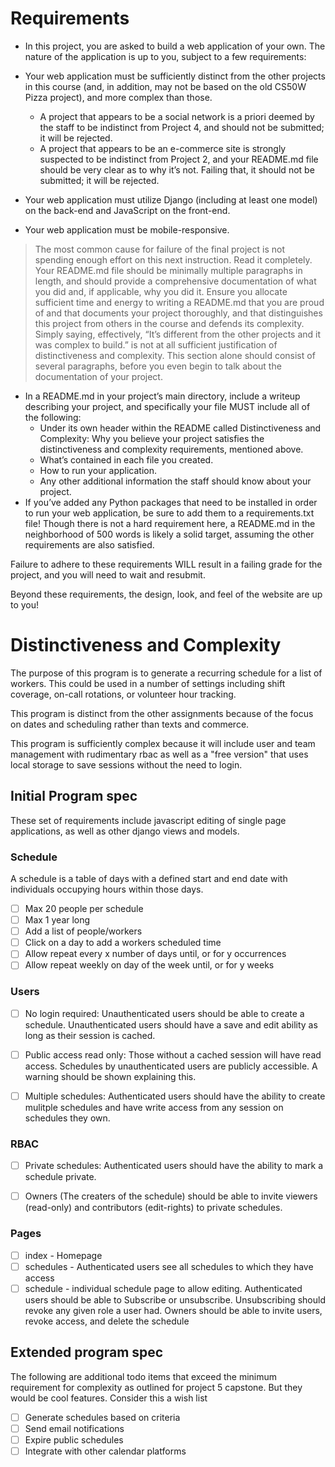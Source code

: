 # Requirements
- In this project, you are asked to build a web application of your own. The nature of the application is up to you, subject to a few requirements:

- Your web application must be sufficiently distinct from the other projects in this course (and, in addition, may not be based on the old CS50W Pizza project), and more complex than those.
    - A project that appears to be a social network is a priori deemed by the staff to be indistinct from Project 4, and should not be submitted; it will be rejected.
    - A project that appears to be an e-commerce site is strongly suspected to be indistinct from Project 2, and your README.md file should be very clear as to why it’s not. Failing that, it should not be submitted; it will be rejected.
- Your web application must utilize Django (including at least one model) on the back-end and JavaScript on the front-end.
- Your web application must be mobile-responsive.

> The most common cause for failure of the final project is not spending enough effort on this next instruction. Read it completely. Your README.md file should be minimally multiple paragraphs in length, and should provide a comprehensive documentation of what you did and, if applicable, why you did it. Ensure you allocate sufficient time and energy to writing a README.md that you are proud of and that documents your project thoroughly, and that distinguishes this project from others in the course and defends its complexity. Simply saying, effectively, “It’s different from the other projects and it was complex to build.” is not at all sufficient justification of distinctiveness and complexity. This section alone should consist of several paragraphs, before you even begin to talk about the documentation of your project.

- In a README.md in your project’s main directory, include a writeup describing your project, and specifically your file MUST include all of the following:
    - Under its own header within the README called Distinctiveness and Complexity: Why you believe your project satisfies the distinctiveness and complexity requirements, mentioned above.
    - What’s contained in each file you created.
    - How to run your application.
    - Any other additional information the staff should know about your project.
- If you’ve added any Python packages that need to be installed in order to run your web application, be sure to add them to a requirements.txt file!
Though there is not a hard requirement here, a README.md in the neighborhood of 500 words is likely a solid target, assuming the other requirements are also satisfied.

Failure to adhere to these requirements WILL result in a failing grade for the project, and you will need to wait and resubmit.

Beyond these requirements, the design, look, and feel of the website are up to you!

# Distinctiveness and Complexity
The purpose of this program is to generate a recurring schedule for a list of workers. This could be used in a number of settings including shift coverage, on-call rotations, or volunteer hour tracking. 

This program is distinct from the other assignments because of the focus on dates and scheduling rather than texts and commerce. 

This program is sufficiently complex because it will include user and team management with rudimentary rbac as well as a "free version" that uses local storage to save sessions without the need to login.

## Initial Program spec
These set of requirements include javascript editing of single page applications, as well as other django views and models.

### Schedule
A schedule is a table of days with a defined start and end date with individuals occupying hours within those days.
- [ ] Max 20 people per schedule
- [ ] Max 1 year long
- [ ] Add a list of people/workers 
- [ ] Click on a day to add a workers scheduled time
- [ ] Allow repeat every x number of days until, or for y occurrences
- [ ] Allow repeat weekly on day of the week until, or for y weeks

### Users
- [ ] No login required: Unauthenticated users should be able to create a schedule. Unauthenticated users should have a save and edit ability as long as their session is cached.

- [ ] Public access read only: Those without a cached session will have read access. Schedules by unauthenticated users are publicly accessible. A warning should be shown explaining this. 

- [ ] Multiple schedules: Authenticated users should have the ability to create mulitple schedules and have write access from any session on schedules they own. 

### RBAC
- [ ] Private schedules: Authenticated users should have the ability to mark a schedule private.

- [ ] Owners (The creaters of the schedule) should be able to invite viewers (read-only) and contributors (edit-rights) to private schedules.

### Pages
- [ ] index - Homepage
- [ ] schedules - Authenticated users see all schedules to which they have access
- [ ] schedule - individual schedule page to allow editing. Authenticated users should be able to Subscribe or unsubscribe. Unsubscribing should revoke any given role a user had. Owners should be able to invite users, revoke access, and delete the schedule

## Extended program spec
The following are additional todo items that exceed the minimum requirement for complexity as outlined for project 5 capstone. But they would be cool features. Consider this a wish list

- [ ] Generate schedules based on criteria
- [ ] Send email notifications
- [ ] Expire public schedules
- [ ] Integrate with other calendar platforms